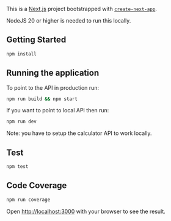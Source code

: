 This is a [Next.js](https://nextjs.org/) project bootstrapped with [`create-next-app`](https://github.com/vercel/next.js/tree/canary/packages/create-next-app).

NodeJS 20 or higher is needed to run this locally.

## Getting Started
```bash
npm install
```
## Running the application
To point to the API in production run:

```bash
npm run build && npm start
```

If you want to point to local API then run:

```bash
npm run dev
```
Note: you have to setup the calculator API to work locally. 

## Test
```bash
npm test
```

## Code Coverage
```bash
npm run coverage
```

Open [http://localhost:3000](http://localhost:3000) with your browser to see the result.
